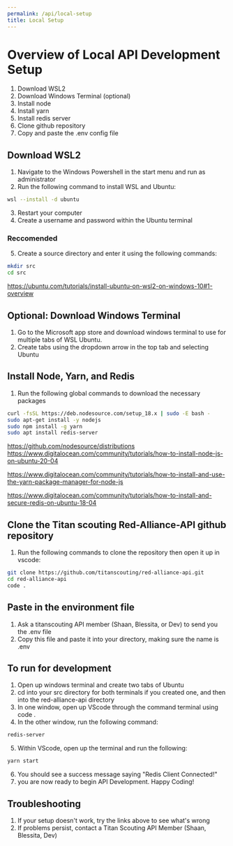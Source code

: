 ```yaml
---
permalink: /api/local-setup
title: Local Setup
---
```


# Overview of Local API Development Setup

1. Download WSL2
2. Download Windows Terminal (optional)
3. Install node
4. Install yarn
5. Install redis server
6. Clone github repository
7. Copy and paste the .env config file

## Download WSL2

1. Navigate to the Windows Powershell in the start menu and run as administrator 
2. Run the following command to install WSL and Ubuntu: 
```bash 
wsl --install -d ubuntu
``` 
3. Restart your computer
4. Create a username and password within the Ubuntu terminal
### Reccomended
5. Create a source directory and enter it using the following commands:
```bash
mkdir src
cd src
```
https://ubuntu.com/tutorials/install-ubuntu-on-wsl2-on-windows-10#1-overview


## Optional: Download Windows Terminal
1. Go to the Microsoft app store and download windows terminal to use for multiple tabs of WSL Ubuntu. 
2. Create tabs using the dropdown arrow in the top tab and selecting Ubuntu

## Install Node, Yarn, and Redis
1. Run the following global commands to download the necessary packages
```bash
curl -fsSL https://deb.nodesource.com/setup_18.x | sudo -E bash -
sudo apt-get install -y nodejs
sudo npm install -g yarn
sudo apt install redis-server
```
https://github.com/nodesource/distributions
https://www.digitalocean.com/community/tutorials/how-to-install-node-js-on-ubuntu-20-04

https://www.digitalocean.com/community/tutorials/how-to-install-and-use-the-yarn-package-manager-for-node-js

https://www.digitalocean.com/community/tutorials/how-to-install-and-secure-redis-on-ubuntu-18-04

## Clone the Titan scouting Red-Alliance-API github repository
1. Run the following commands to clone the repository then open it up in vscode:
```bash
git clone https://github.com/titanscouting/red-alliance-api.git
cd red-alliance-api
code .
```

## Paste in the environment file
1. Ask a titanscouting API member (Shaan, Blessita, or Dev) to send you the .env file
2. Copy this file and paste it into your directory, making sure the name is .env

## To run for development
1. Open up windows terminal and create two tabs of Ubuntu
2. cd into your src directory for both terminals if you created one, and then into the red-alliance-api directory
3. In one window, open up VScode through the command terminal using code . 
4. In the other window, run the following command:
```bash
redis-server
```
5. Within VScode, open up the terminal and run the following:
```bash
yarn start
```
6. You should see a success message saying "Redis Client Connected!"
7. you are now ready to begin API Development. Happy Coding!

## Troubleshooting
1. If your setup doesn't work, try the links above to see what's wrong
2. If problems persist, contact a Titan Scouting API Member (Shaan, Blessita, Dev)
